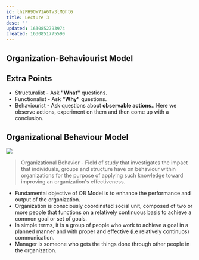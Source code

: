 ```yaml
---
id: lh2PH9OW71A6Tv3lMQhtG
title: Lecture 3
desc: ''
updated: 1630852793974
created: 1630851775590
---
```

## Organization-Behaviourist Model

## Extra Points

- Structuralist - Ask **"What"** questions.
- Functionalist - Ask **"Why"** questions.
- Behaviourist - Ask questions about **observable actions.**. Here we observe actions, experiment on them and then come up with a conclusion.

## Organizational Behaviour Model

![](/assets/images/2021-09-05-20-02-18.png)

> Organizational Behavior - Field of study that investigates the impact that individuals, groups and structure have on behaviour within organizations for the purpose of applying such knowledge toward improving an organization's effectiveness.

- Fundamental objective of OB Model is to enhance the performance and output of the organization.
- Organization is consciously coordinated social unit, composed of two or more people that functions on a relatively continuous basis to achieve a common goal or set of goals.
- In simple terms, it is a group of people who work to achieve a goal in a planned manner and with proper and effective (i.e relatively continuos) communication.
- Manager is someone who gets the things done through other people in the organization.

